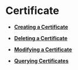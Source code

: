 # Certificate<a name="EN-US_TOPIC_0096561522"></a>

-   **[Creating a Certificate](creating-a-certificate-classic.md)**  

-   **[Deleting a Certificate](deleting-a-certificate-classic.md)**  

-   **[Modifying a Certificate](modifying-a-certificate-classic.md)**  

-   **[Querying Certificates](querying-certificates-classic.md)**  


